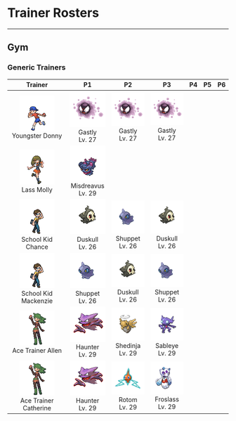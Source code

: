 # Trainer Rosters

---

## Gym


### Generic Trainers

| Trainer | P1 | P2 | P3 | P4 | P5 | P6 |
|:-------:|:--:|:--:|:--:|:--:|:--:|:--:|
| ![Youngster Donny](../../assets/trainers/youngster.png)<br>Youngster Donny | ![Gastly](../../assets/sprites/gastly/front.gif)<br>Gastly<br>Lv. 27 | ![Gastly](../../assets/sprites/gastly/front.gif)<br>Gastly<br>Lv. 27 | ![Gastly](../../assets/sprites/gastly/front.gif)<br>Gastly<br>Lv. 27 |
| ![Lass Molly](../../assets/trainers/lass.png)<br>Lass Molly | ![Misdreavus](../../assets/sprites/misdreavus/front.gif)<br>Misdreavus<br>Lv. 29 |
| ![School Kid Chance](../../assets/trainers/school_kid.png)<br>School Kid Chance | ![Duskull](../../assets/sprites/duskull/front.gif)<br>Duskull<br>Lv. 26 | ![Shuppet](../../assets/sprites/shuppet/front.gif)<br>Shuppet<br>Lv. 26 | ![Duskull](../../assets/sprites/duskull/front.gif)<br>Duskull<br>Lv. 26 |
| ![School Kid Mackenzie](../../assets/trainers/school_kid.png)<br>School Kid Mackenzie | ![Shuppet](../../assets/sprites/shuppet/front.gif)<br>Shuppet<br>Lv. 26 | ![Duskull](../../assets/sprites/duskull/front.gif)<br>Duskull<br>Lv. 26 | ![Shuppet](../../assets/sprites/shuppet/front.gif)<br>Shuppet<br>Lv. 26 |
| ![Ace Trainer Allen](../../assets/trainers/ace_trainer.png)<br>Ace Trainer Allen | ![Haunter](../../assets/sprites/haunter/front.gif)<br>Haunter<br>Lv. 29 | ![Shedinja](../../assets/sprites/shedinja/front.gif)<br>Shedinja<br>Lv. 29 | ![Sableye](../../assets/sprites/sableye/front.gif)<br>Sableye<br>Lv. 29 |
| ![Ace Trainer Catherine](../../assets/trainers/ace_trainer.png)<br>Ace Trainer Catherine | ![Haunter](../../assets/sprites/haunter/front.gif)<br>Haunter<br>Lv. 29 | ![Rotom](../../assets/sprites/rotom/front.gif)<br>Rotom<br>Lv. 29 | ![Froslass](../../assets/sprites/froslass/front.gif)<br>Froslass<br>Lv. 29 |

